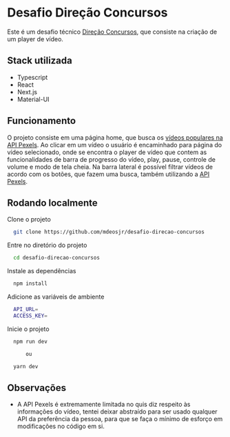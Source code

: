 
# Desafio Direção Concursos

Este é um desafio técnico [Direção Concursos](https://www.direcaoconcursos.com.br/), que consiste na criação de um player de vídeo.

## Stack utilizada

- Typescript
- React
- Next.js
- Material-UI

## Funcionamento

O projeto consiste em uma página home, que busca os [vídeos populares na API Pexels](https://www.pexels.com/pt-br/api/documentation/#videos-popular).
Ao clicar em um vídeo o usuário é encaminhado para página do vídeo selecionado, onde se encontra o player de vídeo que contem as funcionalidades de barra de progresso do vídeo, play, pause, controle de volume e modo de tela cheia.
Na barra lateral é possível filtrar vídeos de acordo com os botões, que fazem uma busca, também utilizando a [API Pexels](https://www.pexels.com/pt-br/api/documentation/#videos-search).

## Rodando localmente

Clone o projeto
```bash
  git clone https://github.com/mdeosjr/desafio-direcao-concursos
```

Entre no diretório do projeto
```bash
  cd desafio-direcao-concursos
```

Instale as dependências
```bash
  npm install
```

Adicione as variáveis de ambiente
```bash
  API_URL=
  ACCESS_KEY=
```

Inicie o projeto
```bash
  npm run dev

      ou

  yarn dev
```

## Observações

- A API Pexels é extremamente limitada no quis diz respeito às informações do vídeo, tentei deixar abstraído para ser usado qualquer API da preferência da pessoa, para que se faça o mínimo de esforço em modificações no código em si.
